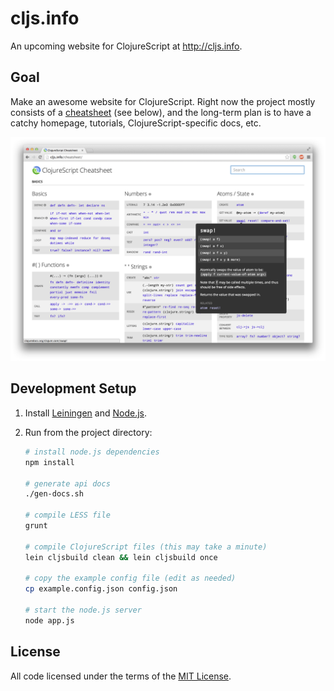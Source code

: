 # cljs.info

An upcoming website for ClojureScript at <http://cljs.info>.

## Goal

Make an awesome website for ClojureScript. Right now the project mostly consists
of a [cheatsheet] (see below), and the long-term plan is to have a catchy homepage,
tutorials, ClojureScript-specific docs, etc.

![cheatsheet-screenshot](screenshots/cheatsheet00.png)

## Development Setup

1. Install [Leiningen] and [Node.js].
1. Run from the project directory:

    ```sh
    # install node.js dependencies
    npm install

    # generate api docs
    ./gen-docs.sh

    # compile LESS file
    grunt

    # compile ClojureScript files (this may take a minute)
    lein cljsbuild clean && lein cljsbuild once

    # copy the example config file (edit as needed)
    cp example.config.json config.json

    # start the node.js server
    node app.js
    ```

## License

All code licensed under the terms of the [MIT License].

[cheatsheet]:http://cljs.info/cheatsheet
[Leiningen]:http://leiningen.org
[Node.js]:http://nodejs.org
[MIT License]:https://github.com/oakmac/cljs.info/blob/master/LICENSE.md
